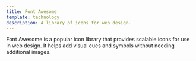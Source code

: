 ```yaml
---
title: Font Awesome
template: technology
description: A library of icons for web design.
---
```


Font Awesome is a popular icon library that provides scalable icons for use in web design. It helps add visual cues and symbols without needing additional images.
